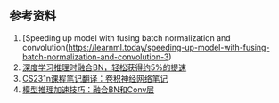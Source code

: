 ## 参考资料

1. [Speeding up model with fusing batch normalization and convolution(https://learnml.today/speeding-up-model-with-fusing-batch-normalization-and-convolution-3)
2. [深度学习推理时融合BN，轻松获得约5%的提速](https://mp.weixin.qq.com/s/PXsyy-WBqxA5FTMFseC9Rw)
3. [CS231n课程笔记翻译：卷积神经网络笔记](https://zhuanlan.zhihu.com/p/22038289?refer=intelligentunit)
4. [模型推理加速技巧：融合BN和Conv层](https://zhuanlan.zhihu.com/p/110552861)